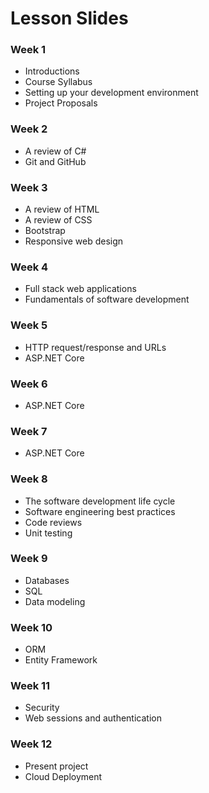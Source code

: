 # Lesson Slides

### Week 1
- Introductions
- Course Syllabus
- Setting up your development environment
- Project Proposals

### Week 2
- A review of C#
- Git and GitHub

### Week 3
- A review of HTML
- A review of CSS
- Bootstrap
- Responsive web design

### Week 4
- Full stack web applications
- Fundamentals of software development

### Week 5
- HTTP request/response and URLs
- ASP.NET Core

### Week 6
- ASP.NET Core

### Week 7
- ASP.NET Core

### Week 8
- The software development life cycle
- Software engineering best practices
- Code reviews
- Unit testing

### Week 9
- Databases
- SQL
- Data modeling

### Week 10
- ORM
- Entity Framework

### Week 11
- Security
- Web sessions and authentication

### Week 12
- Present project
- Cloud Deployment
